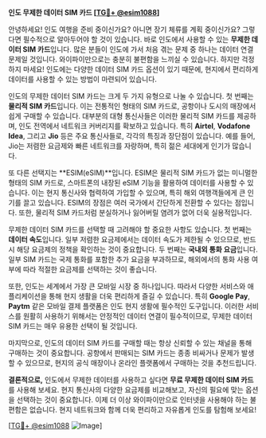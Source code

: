 **인도 무제한 데이터 SIM 카드 [[TG💪+ @esim1088](https://t.me/s/esim1088)]**

안녕하세요! 인도 여행을 준비 중이신가요? 아니면 장기 체류를 계획 중이신가요? 그렇다면 필수적으로 알아두어야 할 것이 있습니다. 바로 인도에서 사용할 수 있는 **무제한 데이터 SIM 카드**입니다. 많은 분들이 인도에 가서 처음 겪는 문제 중 하나는 데이터 연결 문제일 것입니다. 와이파이만으로는 충분히 불편함을 느끼실 수 있습니다. 하지만 걱정하지 마세요! 인도에는 다양한 데이터 SIM 카드 옵션이 있기 때문에, 현지에서 편리하게 데이터를 사용할 수 있는 방법이 마련되어 있습니다.

인도의 무제한 데이터 SIM 카드는 크게 두 가지 유형으로 나눌 수 있습니다. 첫 번째는 **물리적 SIM 카드**입니다. 이는 전통적인 형태의 SIM 카드로, 공항이나 도시의 매장에서 쉽게 구매할 수 있습니다. 대부분의 대형 통신사들은 이러한 물리적 SIM 카드를 제공하며, 인도 전역에서 네트워크 커버리지를 확보하고 있습니다. 특히 **Airtel**, **Vodafone Idea**, 그리고 **Jio** 등은 주요 통신사들로, 각각의 특징과 장단점이 있습니다. 예를 들어, Jio는 저렴한 요금제와 빠른 네트워크를 자랑하며, 특히 젊은 세대에게 인기가 많습니다.

또 다른 선택지는 **ESIM(eSIM)**입니다. ESIM은 물리적 SIM 카드가 없는 미니멀한 형태의 SIM 카드로, 스마트폰의 내장된 eSIM 기능을 활용하여 데이터를 사용할 수 있습니다. 이는 현지 통신사와 협력하여 가입할 수 있으며, 특히 해외 여행객들에게 큰 인기를 끌고 있습니다. ESIM의 장점은 여러 국가에서 간단하게 전환할 수 있다는 점입니다. 또한, 물리적 SIM 카드처럼 분실하거나 잃어버릴 염려가 없어 더욱 실용적입니다.

무제한 데이터 SIM 카드를 선택할 때 고려해야 할 중요한 사항도 있습니다. 첫 번째는 **데이터 속도**입니다. 일부 저렴한 요금제에서는 데이터 속도가 제한될 수 있으므로, 반드시 해당 요금제의 정책을 확인하는 것이 중요합니다. 두 번째는 **국내외 통화 요금**입니다. 일부 SIM 카드는 국제 통화를 포함한 추가 요금을 부과하므로, 해외에서의 통화 사용 여부에 따라 적절한 요금제를 선택하는 것이 좋습니다.

또한, 인도는 세계에서 가장 큰 모바일 시장 중 하나입니다. 따라서 다양한 서비스와 애플리케이션을 통해 현지 생활을 더욱 편리하게 즐길 수 있습니다. 특히 **Google Pay**, **Paytm** 같은 모바일 결제 플랫폼은 인도 현지 생활에 필수적인 도구입니다. 이러한 서비스를 원활히 사용하기 위해서는 안정적인 데이터 연결이 필수적이므로, 무제한 데이터 SIM 카드는 매우 유용한 선택이 될 것입니다.

마지막으로, 인도의 데이터 SIM 카드를 구매할 때는 항상 신뢰할 수 있는 채널을 통해 구매하는 것이 중요합니다. 공항에서 판매되는 SIM 카드는 종종 비싸거나 문제가 발생할 수 있으므로, 현지의 공식 매장이나 온라인 플랫폼에서 구매하는 것을 추천드립니다.

**결론적으로,** 인도에서 무제한 데이터를 사용하고 싶다면 **무료 무제한 데이터 SIM 카드**를 사용해 보세요. 현지 통신사의 다양한 요금제를 비교해보고, 자신의 필요에 맞는 옵션을 선택하는 것이 중요합니다. 이제 더 이상 와이파이만으로 인터넷을 사용해야 하는 불편함은 없습니다. 현지 네트워크와 함께 더욱 편리하고 자유롭게 인도를 탐험해 보세요!

[[TG💪+ @esim1088](https://t.me/s/esim1088) ![Image](https://i.postimg.cc/Y0z9fWf4/image.png)]